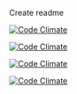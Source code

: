 Create readme


[![Code Climate](http://geolim4.com/test.svg)](https://github.com/)

[![Code Climate](http://geolim4.com/test2.svg)](https://github.com/)

[![Code Climate](http://geolim4.com/test3.svg)](https://github.com/)

[![Code Climate](http://geolim4.com/test4.svg)](https://github.com/)
